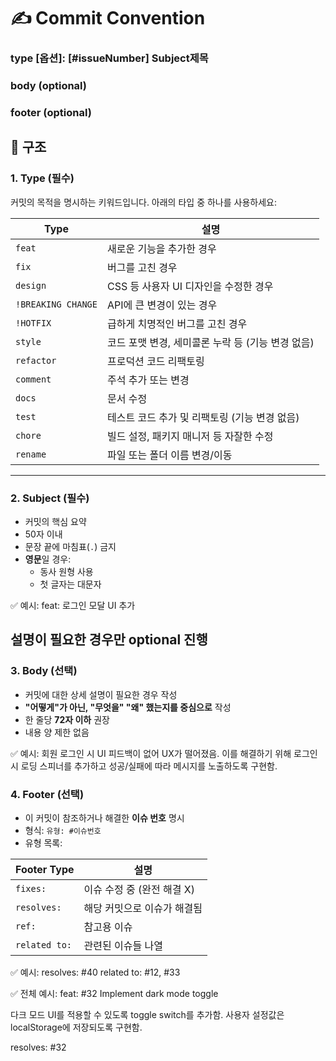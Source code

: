 # ✍️ Commit Convention

### type [옵션]: [#issueNumber] Subject제목

### body (optional)

### footer (optional)


## 🧱 구조

### 1. Type (필수)

커밋의 목적을 명시하는 키워드입니다. 아래의 타입 중 하나를 사용하세요:

| Type              | 설명                                                   |
|-------------------|--------------------------------------------------------|
| `feat`            | 새로운 기능을 추가한 경우                              |
| `fix`             | 버그를 고친 경우                                       |
| `design`          | CSS 등 사용자 UI 디자인을 수정한 경우                 |
| `!BREAKING CHANGE`| API에 큰 변경이 있는 경우                              |
| `!HOTFIX`         | 급하게 치명적인 버그를 고친 경우                      |
| `style`           | 코드 포맷 변경, 세미콜론 누락 등 (기능 변경 없음)     |
| `refactor`        | 프로덕션 코드 리팩토링                                |
| `comment`         | 주석 추가 또는 변경                                   |
| `docs`            | 문서 수정                                              |
| `test`            | 테스트 코드 추가 및 리팩토링 (기능 변경 없음)         |
| `chore`           | 빌드 설정, 패키지 매니저 등 자잘한 수정               |
| `rename`          | 파일 또는 폴더 이름 변경/이동                         |

---



### 2. Subject (필수)


- 커밋의 핵심 요약  
- 50자 이내  
- 문장 끝에 마침표(`.`) 금지  
- **영문**일 경우:
  - 동사 원형 사용  
  - 첫 글자는 대문자

✅ 예시:
feat: 로그인 모달 UI 추가

설명이 필요한 경우만 optional 진행
---------------------

### 3. Body (선택)

- 커밋에 대한 상세 설명이 필요한 경우 작성  
- **"어떻게"가 아닌, "무엇을" "왜" 했는지를 중심으로** 작성  
- 한 줄당 **72자 이하** 권장  
- 내용 양 제한 없음

✅ 예시: 
회원 로그인 시 UI 피드백이 없어 UX가 떨어졌음.
이를 해결하기 위해 로그인 시 로딩 스피너를 추가하고
성공/실패에 따라 메시지를 노출하도록 구현함.


### 4. Footer (선택)

- 이 커밋이 참조하거나 해결한 **이슈 번호** 명시  
- 형식: `유형: #이슈번호`  
- 유형 목록:

| Footer Type    | 설명                                 |
|----------------|--------------------------------------|
| `fixes:`       | 이슈 수정 중 (완전 해결 X)           |
| `resolves:`    | 해당 커밋으로 이슈가 해결됨          |
| `ref:`         | 참고용 이슈                           |
| `related to:`  | 관련된 이슈들 나열                    |

✅ 예시:
resolves: #40
related to: #12, #33


✅ 전체 예시:
feat: #32 Implement dark mode toggle

다크 모드 UI를 적용할 수 있도록 toggle switch를 추가함.
사용자 설정값은 localStorage에 저장되도록 구현함.

resolves: #32